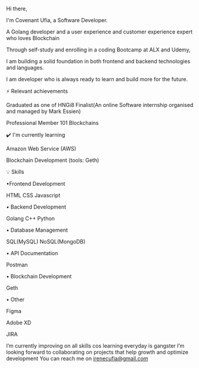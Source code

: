 Hi there,

I'm Covenant Ufia, a Software Developer. 

A Golang developer and a user experience and customer experience expert who loves Blockchain

Through self-study and enrolling in a coding Bootcamp at ALX and Udemy, 

I am building a solid foundation in both frontend and backend technologies and languages.

I am developer who is always ready to learn and build more for the future.

⚡ Relevant achievements

Graduated as one of HNGi8 Finalist(An online Software internship organised and managed by Mark Essien) 

Professional Member 101 Blockchains

✔️ I'm currently learning 

Amazon Web Service (AWS)

Blockchain Development (tools: Geth)

💡 Skills
 
•Frontend Development

HTML
CSS 
Javascript

• Backend Development

Golang 
C++ 
Python

• Database Management

SQL(MySQL) 
NoSQL(MongoDB)


• API Documentation

Postman

• Blockchain Development

Geth

• Other

Figma

Adobe XD

JIRA

 
I’m currently improving on all skills cos learning everyday is gangster
I’m looking forward to collaborating on projects that help growth and optimize development
You can reach me on irenecufia@gmail.com

<!---
UfiairENE/UfiairENE is a ✨ special ✨ repository because its `README.md` (this file) appears on your GitHub profile.
You can click the Preview link to take a look at your changes.
--->
